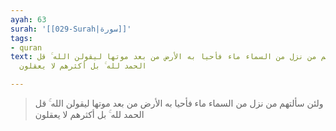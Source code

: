 ```yaml
---
ayah: 63
surah: '[[029-Surah|سورة]]'
tags:
- quran
text: ولئن سألتهم من نزل من السماء ماء فأحيا به الأرض من بعد موتها ليقولن الله ۚ قل
  الحمد لله ۚ بل أكثرهم لا يعقلون

---
```

> ولئن سألتهم من نزل من السماء ماء فأحيا به الأرض من بعد موتها ليقولن الله ۚ قل الحمد لله ۚ بل أكثرهم لا يعقلون
